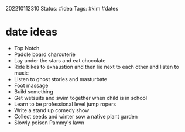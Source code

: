 202210112310
Status: #idea
Tags: #kim #dates

# date ideas
- Top Notch
- Paddle board charcuterie
- Lay under the stars and eat chocolate
- Ride bikes to exhaustion and then lie next to each other and listen to music
- Listen to ghost stories and masturbate
- Foot massage
- Build something
- Get wetsuits and swim together when child is in school
- Learn to be professional level jump ropers 
- Write a stand up comedy show 
- Collect seeds and winter sow a native plant garden
- Slowly poison Pammy's lawn



